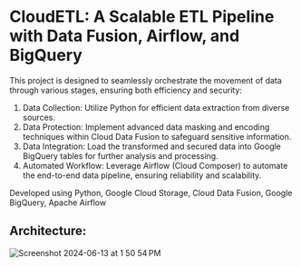 # CloudETL: A Scalable ETL Pipeline with Data Fusion, Airflow, and BigQuery

This project is designed to seamlessly orchestrate the movement of data through various stages, ensuring both efficiency and security:

1) Data Collection: Utilize Python for efficient data extraction from diverse sources.
2) Data Protection: Implement advanced data masking and encoding techniques within Cloud Data Fusion to safeguard sensitive information.
3) Data Integration: Load the transformed and secured data into Google BigQuery tables for further analysis and processing.
4) Automated Workflow: Leverage Airflow (Cloud Composer) to automate the end-to-end data pipeline, ensuring reliability and scalability.

Developed using Python, Google Cloud Storage, Cloud Data Fusion, Google BigQuery, Apache Airflow

## Architecture:

![Screenshot 2024-06-13 at 1 50 54 PM](https://github.com/ropelife/CloudETL-DataFusion-Airflow-BigQuery/assets/45571370/6114d5fd-b69d-40e0-a885-8ce0be1c67f1)
